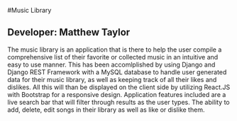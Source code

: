 #Music Library

## Developer: Matthew Taylor

The music library is an application that is there to help the user compile a comprehensive list of 
their favorite or collected music in an intuitive and easy to use manner. This has been accomlplished
by using Django and Django REST Framework with a MySQL database to handle user generated data for their 
music library, as well as keeping track of all their likes and dislikes. All this will than be displayed 
on the client side by utilizing React.JS with Bootstrap for a responsive design. Application features included 
are a live search bar that will filter through results as the user types. The ability to add, delete, edit songs 
in their library as well as like or dislike them.
